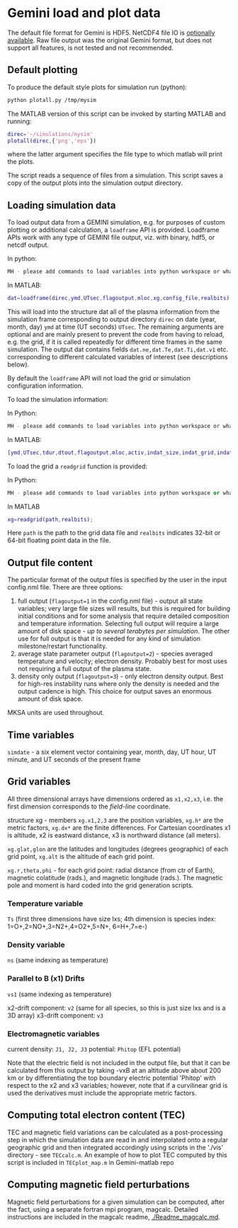 # Gemini load and plot data

The default file format for Gemini is HDF5.
NetCDF4 file IO is [optionally available](./Readme_cmake.md).
Raw file output was the original Gemini format, but does not support all features, is not tested and not recommended.


## Default plotting

To produce the default style plots for simulation run (python):

```sh
python plotall.py /tmp/mysim
```

The MATLAB version of this script can be invoked by starting MATLAB and running:

```matlab
direc='~/simulations/mysim'
plotall(direc,{'png','eps'})
```
where the latter argument specifies the file type to which matlab will print the plots.  

The script reads a sequence of files from a simulation.
This script saves a copy of the output plots into the simulation output directory.


## Loading simulation data

To load output data from a GEMINI simulation, e.g. for purposes of custom plotting or additional calculation, a ```loadframe``` API is provided.  Loadframe APIs work with any type of GEMINI file output, viz. with binary, hdf5, or netcdf output.  

In python:

```sh
MH - please add commands to load variables into python workspace or whatever it is called.  
```

In MATLAB:

```matlab
dat=loadframe(direc,ymd,UTsec,flagoutput,mloc,xg,config_file,realbits)
```
This will load into the structure dat all of the plasma information from the simulation frame corresponding to output directory ```direc``` on date (year, month, day) ```ymd``` at time (UT seconds) ```UTsec```.  The remaining arguments are optional and are mainly present to prevent the code from having to reload, e.g. the grid, if it is called repeatedly for different time frames in the same simulation.  The output dat contains fields ```dat.ne,dat.Te,dat.Ti,dat.v1``` etc. corresponding to different calculated variables of interest (see descriptions below).  

By default the ```loadframe``` API will not load the grid or simulation configuration information.  

To load the simulation information:

In Python:

```sh
MH - please add commands to load variables into python workspace or whatever it is called.  
```

In MATLAB:

```matlab
[ymd,UTsec,tdur,dtout,flagoutput,mloc,activ,indat_size,indat_grid,indat_file] = readconfig(path)
```

To load the grid a ```readgrid``` function is provided:

In Python:

```python
MH - please add commands to load variables into python workspace or whatever it is called.  
```

In MATLAB

```matlab
xg=readgrid(path,realbits);
```
Here ```path``` is the path to the grid data file and ```realbits``` indicates 32-bit or 64-bit floating point data in the file.  


## Output file content

The particular format of the output files is specified by the user in the input config.nml file.  There are three options:

1. full output (```flagoutput=1``` in the config.nml file) - output all state variables; very large file sizes will results, but this is required for building initial conditions and for some analysis that require detailed composition and temperature information.  Selecting full output will require a large amount of disk space  - *up to several terabytes per simulation*.  The other use for full output is that it is needed for any kind of simulation milestone/restart functionality.  
2. average state parameter output (```flagoutput=2```) - species averaged temperature and velocity; electron density.  Probably best for most uses not requiring a full output of the plasma state.  
3. density only output (```flagoutput=3```) - only electron density output.  Best for high-res instability runs where only the density is needed and the output cadence is high.  This choice for output saves an enormous amount of disk space.  

MKSA units are used throughout.


## Time variables

```simdate``` - a six element vector containing year, month, day, UT hour, UT minute, and UT seconds of the present frame


## Grid variables

<!--x1,x2,x3 - x1 is altitude (z in plots), x2 is east (x in plots), x3 north (y in plots); the sizes of these variables are stored in lxs.-->

All three dimensional arrays have dimensions ordered as ```x1,x2,x3```, i.e. the first dimension corresponds to the *field-line* coordinate.  

structure xg - members ```xg.x1,2,3``` are the position variables, ```xg.h*``` are the metric factors, ```xg.dx*``` are the finite differences.  For Cartesian coordinates x1 is altitude, x2 is eastward distance, x3 is northward distance (all meters).  

```xg.glat,glon``` are the latitudes and longitudes (degrees geographic) of each grid point, ```xg.alt``` is the altitude of each grid point.

```xg.r,theta,phi``` - for each grid point:  radial distance (from ctr of Earth), magnetic colatitude (rads.), and magnetic longitude (rads.).  The magnetic pole and moment is hard coded into the grid generation scripts.  

### Temperature variable

```Ts``` (first three dimensions have size lxs; 4th dimension is species index:  1=O+,2=NO+,3=N2+,4=O2+,5=N+, 6=H+,7=e-)

### Density variable

```ns``` (same indexing as temperature)

### Parallel to **B** (x1) Drifts

```vs1``` (same indexing as temperature)

x2-drift component:  ```v2``` (same for all species, so this is just size lxs and is a 3D array)
x3-drift component:  ```v3```

### Electromagnetic variables

current density:  ```J1, J2, J3```
potential:  ```Phitop``` (EFL potential)

Note that the electric field is not included in the output file, but that it can be calculated from this output by taking -vxB at an altitude above about 200 km or by differentiating the top boundary electric potential 'Phitop' with respect to the x2 and x3 variables; however, note that if a curvilinear grid is used the derivatives must include the appropriate metric factors.


## Computing total electron content (TEC)

TEC and magnetic field variations can be calculated as a post-processing step in which the simulation data are read in and interpolated onto a regular geographic grid and then integrated accordingly using scripts in the './vis' directory - see `TECcalc.m`.
An example of how to plot TEC computed by this script is included in `TECplot_map.m` in Gemini-matlab repo


## Computing magnetic field perturbations

Magnetic field perturbations for a given simulation can be computed, after the fact, using a separate fortran mpi program, magcalc.  Detailed instructions are included in the magcalc readme, [./Readme_magcalc.md](./Readme_magcalc.md).


